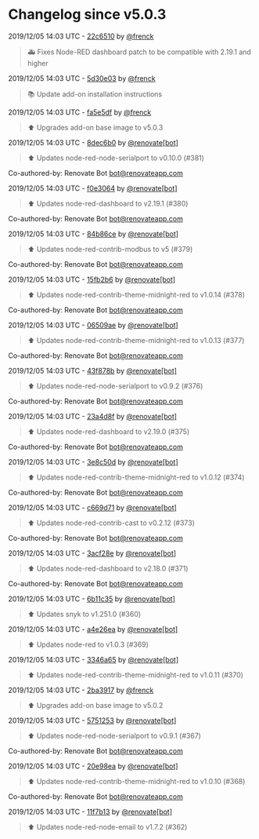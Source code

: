 # Changelog since v5.0.3

2019/12/05 14:03 UTC - [22c6510](https://github.com/hassio-addons/addon-node-red/commit/22c6510923ee6f0103123974e55a2301d027c516) by [@frenck](https://github.com/frenck)
> :ambulance: Fixes Node-RED dashboard patch to be compatible with 2.19.1 and higher 

2019/12/05 14:03 UTC - [5d30e03](https://github.com/hassio-addons/addon-node-red/commit/5d30e03c2f8d489c8e91b0bd441954e6beb47bbb) by [@frenck](https://github.com/frenck)
> :books: Update add-on installation instructions 

2019/12/05 14:03 UTC - [fa5e5df](https://github.com/hassio-addons/addon-node-red/commit/fa5e5df7d3133ba31eaed6ee6ca462799d90fc6e) by [@frenck](https://github.com/frenck)
> :arrow_up: Upgrades add-on base image to v5.0.3 

2019/12/05 14:03 UTC - [8dec6b0](https://github.com/hassio-addons/addon-node-red/commit/8dec6b02d2761db58f4a2bcf84deb5152628faa1) by [@renovate[bot]](https://github.com/apps/renovate)
> :arrow_up: Updates node-red-node-serialport to v0.10.0 (#381)



Co-authored-by: Renovate Bot <bot@renovateapp.com> 

2019/12/05 14:03 UTC - [f0e3064](https://github.com/hassio-addons/addon-node-red/commit/f0e3064df8574acd7a1908b80712b3a3a04b188f) by [@renovate[bot]](https://github.com/apps/renovate)
> :arrow_up: Updates node-red-dashboard to v2.19.1 (#380)



Co-authored-by: Renovate Bot <bot@renovateapp.com> 

2019/12/05 14:03 UTC - [84b86ce](https://github.com/hassio-addons/addon-node-red/commit/84b86ceadb0038002327ad2c8023ccc268e798d6) by [@renovate[bot]](https://github.com/apps/renovate)
> :arrow_up: Updates node-red-contrib-modbus to v5 (#379)



Co-authored-by: Renovate Bot <bot@renovateapp.com> 

2019/12/05 14:03 UTC - [15fb2b6](https://github.com/hassio-addons/addon-node-red/commit/15fb2b68084dd617cc0fd68d2ff4c9b21a22fb2d) by [@renovate[bot]](https://github.com/apps/renovate)
> :arrow_up: Updates node-red-contrib-theme-midnight-red to v1.0.14 (#378)



Co-authored-by: Renovate Bot <bot@renovateapp.com> 

2019/12/05 14:03 UTC - [06509ae](https://github.com/hassio-addons/addon-node-red/commit/06509ae179910ebcfdea6db4b6af19116b954802) by [@renovate[bot]](https://github.com/apps/renovate)
> :arrow_up: Updates node-red-contrib-theme-midnight-red to v1.0.13 (#377)



Co-authored-by: Renovate Bot <bot@renovateapp.com> 

2019/12/05 14:03 UTC - [43f878b](https://github.com/hassio-addons/addon-node-red/commit/43f878bd0b54fddbffe0ef6446e66d3099300513) by [@renovate[bot]](https://github.com/apps/renovate)
> :arrow_up: Updates node-red-node-serialport to v0.9.2 (#376)



Co-authored-by: Renovate Bot <bot@renovateapp.com> 

2019/12/05 14:03 UTC - [23a4d8f](https://github.com/hassio-addons/addon-node-red/commit/23a4d8f0713543619fdcf243d9b29a2e6fdb5054) by [@renovate[bot]](https://github.com/apps/renovate)
> :arrow_up: Updates node-red-dashboard to v2.19.0 (#375)



Co-authored-by: Renovate Bot <bot@renovateapp.com> 

2019/12/05 14:03 UTC - [3e8c50d](https://github.com/hassio-addons/addon-node-red/commit/3e8c50d8013e3d047e5d9dbba1e223042ffd9b9b) by [@renovate[bot]](https://github.com/apps/renovate)
> :arrow_up: Updates node-red-contrib-theme-midnight-red to v1.0.12 (#374)



Co-authored-by: Renovate Bot <bot@renovateapp.com> 

2019/12/05 14:03 UTC - [c669d71](https://github.com/hassio-addons/addon-node-red/commit/c669d7133946338e4d9deebbc3f76dd9c661e579) by [@renovate[bot]](https://github.com/apps/renovate)
> :arrow_up: Updates node-red-contrib-cast to v0.2.12 (#373)



Co-authored-by: Renovate Bot <bot@renovateapp.com> 

2019/12/05 14:03 UTC - [3acf28e](https://github.com/hassio-addons/addon-node-red/commit/3acf28e9145f51e56cf3b6056e79c9868f9978fe) by [@renovate[bot]](https://github.com/apps/renovate)
> :arrow_up: Updates node-red-dashboard to v2.18.0 (#371)



Co-authored-by: Renovate Bot <bot@renovateapp.com> 

2019/12/05 14:03 UTC - [6b11c35](https://github.com/hassio-addons/addon-node-red/commit/6b11c35be4ad1bca993d031dfb72958cdb90d09e) by [@renovate[bot]](https://github.com/apps/renovate)
> :arrow_up: Updates snyk to v1.251.0 (#360) 

2019/12/05 14:03 UTC - [a4e26ea](https://github.com/hassio-addons/addon-node-red/commit/a4e26ead4526a86de46ed1c578b9b12a1a45a15b) by [@renovate[bot]](https://github.com/apps/renovate)
> :arrow_up: Updates node-red to v1.0.3 (#369) 

2019/12/05 14:03 UTC - [3346a65](https://github.com/hassio-addons/addon-node-red/commit/3346a65fe66c6fb10ad93d97082c5c4fd164736e) by [@renovate[bot]](https://github.com/apps/renovate)
> :arrow_up: Updates node-red-contrib-theme-midnight-red to v1.0.11 (#370) 

2019/12/05 14:03 UTC - [2ba3917](https://github.com/hassio-addons/addon-node-red/commit/2ba391749b82f947bfb0c200eabbd29ed1ae9bc2) by [@frenck](https://github.com/frenck)
> :arrow_up: Upgrades add-on base image to v5.0.2 

2019/12/05 14:03 UTC - [5751253](https://github.com/hassio-addons/addon-node-red/commit/57512535f5c9ed829e35df297f2a37041913c66c) by [@renovate[bot]](https://github.com/apps/renovate)
> :arrow_up: Updates node-red-node-serialport to v0.9.1 (#367)



Co-authored-by: Renovate Bot <bot@renovateapp.com> 

2019/12/05 14:03 UTC - [20e98ea](https://github.com/hassio-addons/addon-node-red/commit/20e98ead0d2915e84e83b9535f7f056504dabcaa) by [@renovate[bot]](https://github.com/apps/renovate)
> :arrow_up: Updates node-red-contrib-theme-midnight-red to v1.0.10 (#368)



Co-authored-by: Renovate Bot <bot@renovateapp.com> 

2019/12/05 14:03 UTC - [11f7b13](https://github.com/hassio-addons/addon-node-red/commit/11f7b13663a9120e776c6e43db0f8ef36f4d8eb7) by [@renovate[bot]](https://github.com/apps/renovate)
> :arrow_up: Updates node-red-node-email to v1.7.2 (#362) 

